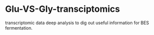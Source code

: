 # Glu-VS-Gly-transciptomics

transcriptomic data deep analysis to dig out useful information for BES fermentation.
